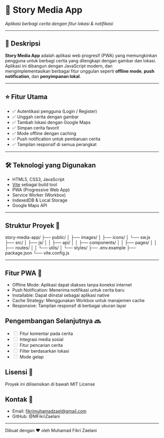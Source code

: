 # 📱 Story Media App

_Aplikasi berbagi cerita dengan fitur lokasi & notifikasi_

---

## 📝 Deskripsi

**Story Media App** adalah aplikasi web progresif (PWA) yang memungkinkan pengguna untuk berbagi cerita yang dilengkapi dengan gambar dan lokasi. Aplikasi ini dibangun dengan JavaScript modern, dan mengimplementasikan berbagai fitur unggulan seperti **offline mode**, **push notification**, dan **penyimpanan lokal**.

---

## ⭐ Fitur Utama

- ✅ Autentikasi pengguna (Login / Register)
- ✅ Unggah cerita dengan gambar
- ✅ Tambah lokasi dengan Google Maps
- ✅ Simpan cerita favorit
- ✅ Mode offline dengan caching
- ✅ Push notification untuk pembaruan cerita
- ✅ Tampilan responsif di semua perangkat

---

## 🛠️ Teknologi yang Digunakan

- HTML5, CSS3, JavaScript
- [Vite](https://vitejs.dev) sebagai build tool
- PWA (Progressive Web App)
- Service Worker (Workbox)
- IndexedDB & Local Storage
- Google Maps API

---

## Struktur Proyek 📁

story-media-app/
├── public/
│ ├── images/
│ ├── icons/
│ └── sw.js
├── src/
│ ├── js/
│ │ ├── api/
│ │ ├── components/
│ │ ├── pages/
│ │ ├── routes/
│ │ └── utils/
│ └── styles/
├── .env.example
├── package.json
└── vite.config.js

---

## Fitur PWA 📱

- Offline Mode: Aplikasi dapat diakses tanpa koneksi internet
- Push Notification: Menerima notifikasi untuk cerita baru
- Installable: Dapat diinstal sebagai aplikasi native
- Cache Strategy: Menggunakan Workbox untuk manajemen cache
- Responsive: Tampilan responsif di berbagai ukuran layar

## Pengembangan Selanjutnya 🔜

- <input disabled="" type="checkbox"> Fitur komentar pada cerita
- <input disabled="" type="checkbox"> Integrasi media sosial
- <input disabled="" type="checkbox"> Fitur pencarian cerita
- <input disabled="" type="checkbox"> Filter berdasarkan lokasi
- <input disabled="" type="checkbox"> Mode gelap

## Lisensi 📄

Proyek ini dilisensikan di bawah MIT License

## Kontak 📧

- Email: fikrimuhamadzael@gmail.com
- GitHub: @MFikriZaelani

---

Dibuat dengan ❤️ oleh Muhamad Fikri Zaelani
